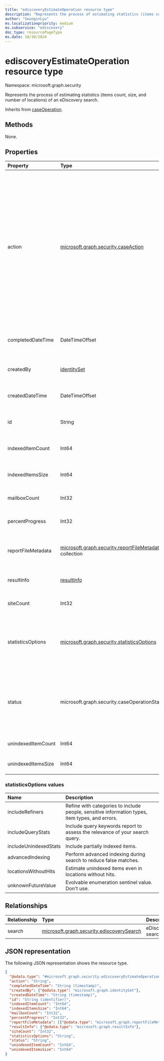 ```yaml
---
title: "ediscoveryEstimateOperation resource type"
description: "Represents the process of estimating statistics (items count, size and number of locations) of an eDiscovery search."
author: "SeunginLyu"
ms.localizationpriority: medium
ms.subservice: "ediscovery"
doc_type: resourcePageType
ms.date: 10/30/2024
---
```


# ediscoveryEstimateOperation resource type

Namespace: microsoft.graph.security



Represents the process of estimating statistics (items count, size, and number of locations) of an eDiscovery search.

Inherits from [caseOperation](../resources/security-caseoperation.md).

## Methods
None.

## Properties
|Property|Type|Description|
|:---|:---|:---|
|action|[microsoft.graph.security.caseAction](../resources/security-caseoperation.md#caseaction-values)| The type of action the operation represents. Possible values are: `contentExport`, `applyTags`, `convertToPdf`, `index`, `estimateStatistics`, `addToReviewSet`, `holdUpdate`, `unknownFutureValue`, `purgeData`, `exportReport`, `exportResult`, `holdPolicySync`. Use the `Prefer: include-unknown-enum-members` request header to get the following values from this [evolvable enum](/graph/best-practices-concept#handling-future-members-in-evolvable-enumerations): `purgeData`, `exportReport`, `exportResult`, `holdPolicySync`. Inherited from [caseOperation](../resources/security-caseoperation.md).|
|completedDateTime|DateTimeOffset|The date and time the operation was completed. Read-only. Inherited from [caseOperation](../resources/security-caseoperation.md).|
|createdBy|[identitySet](../resources/identityset.md)|The user who created the operation. Read-only. Inherited from [caseOperation](../resources/security-caseoperation.md).|
|createdDateTime|DateTimeOffset|The date and time the operation was started. Read-only. Inherited from [caseOperation](../resources/security-caseoperation.md).|
|id|String| The ID for the operation. Read-only. Inherited from [caseOperation](../resources/security-caseoperation.md).|
|indexedItemCount|Int64|The estimated count of items for the **search** that matched the content query.|
|indexedItemsSize|Int64|The estimated size of items for the **search** that matched the content query.|
|mailboxCount|Int32|The number of mailboxes that had search hits.|
|percentProgress|Int32|The progress of the operation. Read-only. Inherited from [caseOperation](../resources/security-caseoperation.md).|
|reportFileMetadata|[microsoft.graph.security.reportFileMetadata](../resources/security-ediscoveryreportfilemetadata.md) collection|Contains the properties for report file metadata, including **downloadUrl**, **fileName**, and **size**.|
|resultInfo|[resultInfo](../resources/resultinfo.md)|Contains success and failure-specific result information. Inherited from [caseOperation](../resources/security-caseoperation.md).|
|siteCount|Int32|The number of mailboxes that had search hits.|
|statisticsOptions|[microsoft.graph.security.statisticsOptions](#statisticsoptions-values)|The options to generate statistics. Possible values are: `includeRefiners`, `includeQueryStats`, `includeUnindexedStats`, `advancedIndexing`, `locationsWithoutHits`, `unknownFutureValue`.|
|status|microsoft.graph.security.caseOperationStatus| The status of the case operation. Possible values are: `notStarted`, `submissionFailed`, `running`, `succeeded`, `partiallySucceeded`, `failed`, `unknownFutureValue`. Inherited from [caseOperation](../resources/security-caseoperation.md).|
|unindexedItemCount|Int64|The estimated count of unindexed items for the collection.|
|unindexedItemsSize|Int64|The estimated size of unindexed items for the collection.|

### statisticsOptions values

|Name|Description|
|:----|:----------|
|includeRefiners      | Refine with categories to include people, sensitive information types, item types, and errors.|
|includeQueryStats    | Include query keywords report to assess the relevance of your search query.|
|includeUnindexedStats| Include partially indexed items.|
|advancedIndexing     | Perform advanced indexing during search to reduce false matches.|
|locationsWithoutHits | Estimate unindexed items even in locations without hits.|
|unknownFutureValue   | Evolvable enumeration sentinel value. Don't use. |

## Relationships
|Relationship|Type|Description|
|:---|:---|:---|
|search|[microsoft.graph.security.ediscoverySearch](../resources/security-ediscoverysearch.md)|eDiscovery search.|

## JSON representation
The following JSON representation shows the resource type.
<!-- {
  "blockType": "resource",
  "keyProperty": "id",
  "@odata.type": "microsoft.graph.security.ediscoveryEstimateOperation",
  "baseType": "microsoft.graph.security.caseOperation",
  "openType": false
}
-->
``` json
{
  "@odata.type": "#microsoft.graph.security.ediscoveryEstimateOperation",
  "action": "String",
  "completedDateTime": "String (timestamp)",
  "createdBy": {"@odata.type": "microsoft.graph.identitySet"},
  "createdDateTime": "String (timestamp)",
  "id": "String (identifier)",
  "indexedItemCount": "Int64",
  "indexedItemsSize": "Int64",
  "mailboxCount": "Int32",
  "percentProgress": "Int32",
  "reportFileMetadata": [{"@odata.type": "microsoft.graph.reportFileMetadata"}],
  "resultInfo": {"@odata.type": "microsoft.graph.resultInfo"},
  "siteCount": "Int32",
  "statisticsOptions": "String",
  "status": "String",
  "unindexedItemCount": "Int64",
  "unindexedItemsSize": "Int64"
}
```

